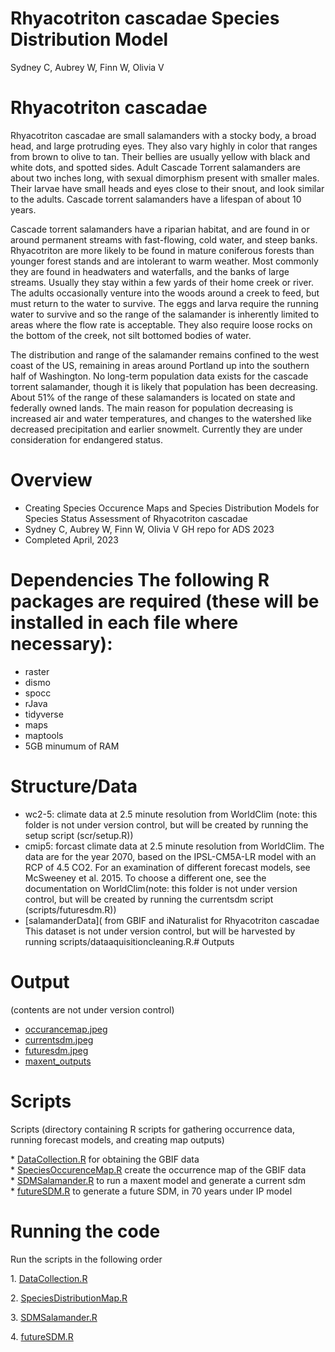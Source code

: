 # Rhyacotriton cascadae Species Distribution Model

Sydney C, Aubrey W, Finn W, Olivia V

# Rhyacotriton cascadae

  Rhyacotriton cascadae are small salamanders with a stocky body, a broad head, and large protruding eyes. They also vary highly in color that ranges from brown to olive to tan. Their bellies are usually yellow with black and white dots, and spotted sides. Adult Cascade Torrent salamanders are about two inches long, with sexual dimorphism present with smaller males.  Their larvae have small heads and eyes close to their snout, and look similar to the adults. Cascade torrent salamanders have a lifespan of about 10 years.

  Cascade torrent salamanders have a riparian habitat, and are found in or around permanent streams with fast-flowing, cold water, and steep banks. Rhyacotriton are more likely to be found in mature coniferous forests than younger forest stands and are intolerant to warm weather. Most commonly they are found in headwaters and waterfalls, and the banks of large streams. Usually they stay within a few yards of their home creek or river. The adults occasionally venture into the woods around a creek to feed, but must return to the water to survive. The eggs and larva require the running water to survive and so the range of the salamander is inherently limited to areas where the flow rate is acceptable. They also require loose rocks on the bottom of the creek, not silt bottomed bodies of water.

  The distribution and range of the salamander remains confined to the west coast of the US, remaining in areas around Portland up into the southern half of Washington. No long-term population data exists for the cascade torrent salamander, though it is likely that population has been decreasing. About 51% of the range of these salamanders is located on state and federally owned lands. The main reason for population decreasing is increased air and water temperatures, and changes to the watershed like decreased precipitation and earlier snowmelt. Currently they are under consideration for endangered status.

# Overview

-   Creating Species Occurence Maps and Species Distribution Models for Species Status Assessment of Rhyacotriton cascadae
-   Sydney C, Aubrey W, Finn W, Olivia V GH repo for ADS 2023
-   Completed April, 2023 

# Dependencies The following R packages are required (these will be installed in each file where necessary):
-   raster
-   dismo
-   spocc
-   rJava
-   tidyverse
-   maps
-   maptools 
-  5GB minumum of RAM


# Structure/Data
-   wc2-5: climate data at 2.5 minute resolution from WorldClim (note: this folder is not under version control, but will be created by running the setup script (scr/setup.R))
-   cmip5: forcast climate data at 2.5 minute resolution from WorldClim. The data are for the year 2070, based on the IPSL-CM5A-LR model with an RCP of 4.5 CO2. For an examination of different forecast models, see McSweeney et al. 2015. To choose a different one, see the documentation on WorldClim(note: this folder is not under version control, but will be created by running the currentsdm script (scripts/futuresdm.R))
-   [salamanderData]( from GBIF and iNaturalist for Rhyacotriton cascadae This dataset is not under version control, but will be harvested by running scripts/dataaquisitioncleaning.R.# Outputs

# Output 

(contents are not under version control)
- [occurancemap.jpeg](https://github.com/BiodiversityDataScienceCorp/2023_Group_4/blob/main/output/salamanderOccurrence.jpg)
- [currentsdm.jpeg](https://github.com/BiodiversityDataScienceCorp/2023_Group_4/blob/main/output/salamanderSDMCurrent.jpg)
- [futuresdm.jpeg](https://github.com/BiodiversityDataScienceCorp/2023_Group_4/blob/main/output/salamanderSDMFuture.jpg)
- [maxent_outputs](output)

# Scripts

Scripts (directory containing R scripts for gathering occurrence data, running forecast models, and creating map outputs)

\* [DataCollection.R](https://github.com/BiodiversityDataScienceCorp/2023_Group_4/blob/main/src/DataCollection.R) for obtaining the GBIF data\
\* [SpeciesOccurenceMap.R](https://github.com/BiodiversityDataScienceCorp/2023_Group_4/blob/main/output/salamanderOccurrence.jpg) create the occurrence map of the GBIF data\
\* [SDMSalamander.R](https://github.com/BiodiversityDataScienceCorp/2023_Group_4/blob/main/src/SDMSalamander.R) to run a maxent model and generate a current sdm\
\* [futureSDM.R](https://github.com/BiodiversityDataScienceCorp/2023_Group_4/blob/main/src/futureSDM.R) to generate a future SDM, in 70 years under IP model

# Running the code

Run the scripts in the following order

1\. [DataCollection.R](https://github.com/BiodiversityDataScienceCorp/2023_Group_4/blob/main/src/DataCollection.R)

2\. [SpeciesDistributionMap.R](https://github.com/BiodiversityDataScienceCorp/2023_Group_4/blob/main/src/SpeciesDistributionMap.R)

3\. [SDMSalamander.R](https://github.com/BiodiversityDataScienceCorp/2023_Group_4/blob/main/src/SDMSalamander.R)

4\. [futureSDM.R](https://github.com/BiodiversityDataScienceCorp/2023_Group_4/blob/main/src/futureSDM.R)
